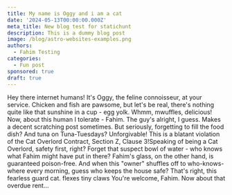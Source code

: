 ```yaml
---
title: My name is Oggy and i am a cat
date: '2024-05-13T00:00:00.000Z'
meta_title: New blog test for statichunt
description: This is a dummy blog post
image: /blog/astro-websites-examples.png
authors:
  - Fahim Testing
categories:
  - Fun post
sponsored: true
draft: true
---
```


Hey there internet humans!
It's Oggy, the feline connoisseur, at your service. Chicken and fish are pawsome, but let's be real, there's nothing quite like that sunshine in a cup - egg yolk. Whmm, mwuffles, delicious!
Now, about this human I tolerate - Fahim. The guy's alright, I guess. Makes a decent scratching post sometimes. But seriously, forgetting to fill the food dish? And tuna on Tuna-Tuesdays? Unforgivable! This is a blatant violation of the Cat Overlord Contract, Section Z, Clause 3!Speaking of being a Cat Overlord, safety first, right?  Forget that suspect bowl of water - who knows what Fahim might have put in there? Fahim's glass, on the other hand, is guaranteed poison-free.
And when this "owner" shuffles off to who-knows-where every morning, guess who keeps the house safe? That's right, this fearless guard cat.  flexes tiny claws You're welcome, Fahim. Now about that overdue rent...
